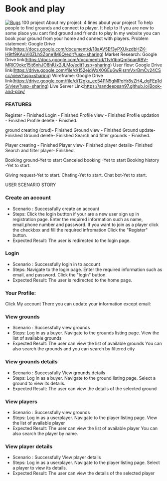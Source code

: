 # Book and play
[![Bugs](https://sonarcloud.io/api/project_badges/measure?project=fssa-batch3_sandeep.prakash__web_project&metric=bugs)](https://sonarcloud.io/summary/new_code?id=fssa-batch3_sandeep.prakash__web_project)
 100 project
About my project: 4 lines about your project
To help people to find grounds and connect to player.
 It help to If you are new to some place you cant find ground and friends to play 
 In my website you can book your ground from your home and connect with players.
Problem statement: Google Drive link(https://docs.google.com/document/d/18aAV5Ef3yPXUkzdbHZK-H9tf9KAuVi0ZLhSZone1M6Q/edit?usp=sharing)
Market Research: Google Drive link(https://docs.google.com/document/d/11vh1bqQm5panRBV-MRlC9okc15jt6nhJO8hIUx2JLMo/edit?usp=sharing)
User flow: Google Drive link(https://drive.google.com/file/d/152ejdWxX0GEu6wRjsrmVxrBmCv24CScc/view?usp=sharing)
Wireframe: Google Drive link(https://drive.google.com/file/d/12gku_ec54PN5gMPqHr8yZH4_dgFEp1dS/view?usp=sharing)
Live Server Link:https://sandeepsan97.github.io/Book-and-play/


### FEATURES

Register - Finished
Login   - Finished
Profile view   - Finished
Profile updation - Finished
Profile delete  - Finished.

ground creating (crud)- Finished
Ground view - Finished
Ground update- Finished
Ground delete- Finished
Search and filter grounds - Finished.

Player creating - Finished
Player view- Finished
player details- Finished
Search and filter player- Finished.

Booking ground-Yet to start
Canceled booking -Yet to start
Booking history -Yet to start.

Giving request-Yet to start.
Chating-Yet to start.
Chat bot-Yet to start.



USER SCENARIO STORY 
### Create an account
- Scenario : Successfully create an account
- Steps:
Click the login buttton if your are a new user sign up in registration page.
Enter the required information such as name, email,phone number and password.
If you want to join as a player click the checkbox and fill the required infromation
Click the "Register" button.
- Expected Result:
The user is redirected to the login page.

### Login
- Scenario : Successfully login in to account
- Steps:
Navigate to the login page.
Enter the required information such as email, and password.
Click the "login" button.
- Expected Result:
The user is redirected to the home page.


### Your Profile:
Click My account 
There you can update your information except email:


### View grounds
- Scenario : Successfully view grounds
- Steps:
Log in as a buyer.
Navigate to the grounds listing page.
View the list of available grounds
- Expected Result:
The user can view the list of available grounds
 You can also search the grounds and you can search by filtered city





### View grounds details
- Scenario : Successfully 
View grounds details
- Steps:
Log in as a buyer.
Navigate to the ground listing page.
Select a ground to view its details.
- Expected Result:
The user can view the details of the selected ground


### View players
- Scenario : Successfully view grounds
- Steps:
Log in as a userplayer.
Navigate to the player listing page.
View the list of available player
- Expected Result:
The user can view the list of available player
 You can also search the player by name.

### View player details
- Scenario : Successfully 
View player details
- Steps:
Log in as a userplayer.
Navigate to the player listing page.
Select a player to view its details.
- Expected Result:
The user can view the details of the selected player



